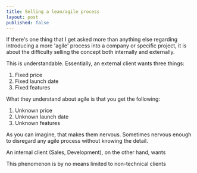```yaml
---
title: Selling a lean/agile process
layout: post
published: false
---
```

If there's one thing that I get asked more than anything else regarding introducing a more 'agile' process into a company or specific project, it is about the difficulty selling the concept both internally and externally.

This is understandable. Essentially, an external client wants three things:

 1. Fixed price
 1. Fixed launch date
 1. Fixed features

What they understand about agile is that you get the following:

 1. Unknown price
 1. Unknown launch date
 1. Unknown features

As you can imagine, that makes them nervous. Sometimes nervous enough to disregard any agile process without knowing the detail.

An internal client (Sales, Development), on the other hand, wants

This phenomenon is by no means limited to non-technical clients